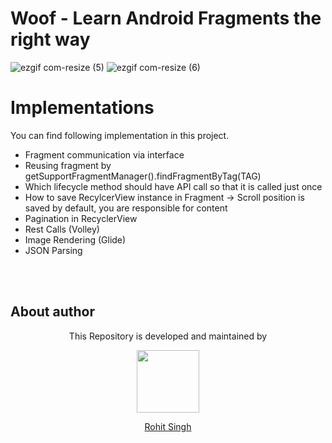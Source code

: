 # Woof - Learn Android Fragments the right way

![ezgif com-resize (5)](https://user-images.githubusercontent.com/11274840/83814103-67bb4f00-a673-11ea-8a61-bc9196a45330.png)
![ezgif com-resize (6)](https://user-images.githubusercontent.com/11274840/83814064-64c05e80-a673-11ea-9015-2a151fc1984d.png)

# Implementations
You can find following implementation in this project.

 - Fragment communication via interface
 - Reusing fragment by getSupportFragmentManager().findFragmentByTag(TAG)
 - Which lifecycle method should have API call so that it is called just once
 - How to save RecylcerView instance in Fragment -> Scroll position is saved by default, you are responsible for content
 - Pagination in RecyclerView
 - Rest Calls (Volley)
 - Image Rendering (Glide)
 - JSON Parsing

 </br></br>
## About author
<p align="center">This Repository is developed and maintained by </p>
<p align="center">
  <a href="https://stackoverflow.com/users/4700156/rohit-singh?tab=profile"><img width="100" height="100" src="https://user-images.githubusercontent.com/11274840/30627155-38952a30-9dec-11e7-9072-a00d9a86bdb8.gif">
</p></a>
<a href="https://stackoverflow.com/users/4700156/rohit-singh?tab=profile">
<p align="center">
  Rohit Singh
</p>
</a>
